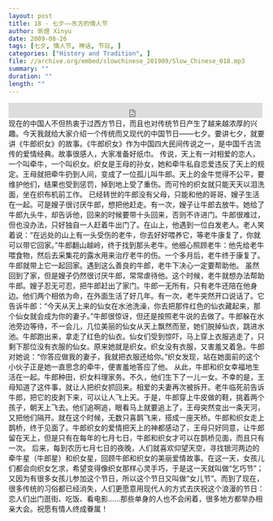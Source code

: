 ```yaml
---
layout: post
title: 18 - 七夕——东方的情人节
author: 昕煜 Xinyu
date: 2009-08-26
tags: [七夕, 情人节, 神话, 节日, ]
categories: ["History and Tradition", ]
file: //archive.org/embed/slowchinese_201909/Slow_Chinese_018.mp3
summary: ""
duration: ""
length: ""
---
```


<iframe src="https://archive.org/embed/slowchinese_201909/Slow_Chinese_018.mp3" width="500" height="30" frameborder="0" webkitallowfullscreen="true" mozallowfullscreen="true" allowfullscreen></iframe>
现在的中国人不但热衷于过西方节日，而且也对传统节日产生了越来越浓厚的兴趣。今天我就给大家介绍一个传统而又现代的中国节日——七夕。要讲七夕，就要讲《牛郎织女》的故事。《牛郎织女》作为中国四大民间传说之一，是中国千古流传的爱情经典。故事很感人，大家准备好纸巾。
传说，天上有一对相爱的恋人，一个叫牵牛，一个叫织女。织女是王母的孙女，她和牵牛私自恋爱违反了天上的规定。王母就把牵牛扔到人间，变成了一位孤儿叫牛郎。天上的金牛觉得不公平，要维护他们，结果也受到惩罚，掉到地上受了重伤。而可怜的织女就只能天天以泪洗面，坐在织布机前工作。
已经转世的牛郎没有父母，只能和他的哥哥、嫂子生活在一起。可是嫂子很讨厌牛郎，想把他赶走。有一次，嫂子让牛郎去放牛。她给了牛郎九头牛，却告诉他，回来的时候要带十头回来，否则不许进门。牛郎很难过，但也没办法，只好独自一人赶着牛出门了。在山上，他遇到一位白发老人。老人笑着说：“在远处的山上有一头受伤的老牛，你去好好喂养它，等老牛康复了，你就可以带它回家。”牛郎翻山越岭，终于找到那头老牛。他细心照顾老牛：他先给老牛喂食物，然后去采集花的露水用来治疗老牛的伤。一个多月后，老牛终于康复了。牛郎就带上它一起回家。遇到这么善良的牛郎，老牛下决心一定要帮助他。
虽然回到了家，但是嫂子仍然很讨厌牛郎，常常虐待他。这个时候，老牛就想办法帮助牛郎。嫂子忍无可忍，把牛郎赶出了家门。牛郎一无所有，只有老牛还陪在他身边。他们两个相依为命，在外面生活了好几年。有一次，老牛突然开口说话了。它告诉牛郎：“今天从天上来的仙女在水池洗澡，你去把那件红色的仙衣藏起来，那个仙女就会成为你的妻子。”牛郎很惊讶，但还是按照老牛说的去做了。牛郎躲在水池旁边等待，不一会儿，几位美丽的仙女从天上飘然而至，她们脱掉仙衣，跳进水池。牛郎跑出来，拿走了红色的仙衣。仙女们受到惊吓，马上穿上衣服逃走了，只剩下那位没有衣服的仙女。原来她就是织女。织女没有衣服，又害羞又着急。牛郎对她说：“你答应做我的妻子，我就把衣服还给你。”织女发现，站在她面前的这个小伙子正是她一直思念的牵牛，便害羞地答应了他。
从此，牛郎和织女幸福地生活在一起。牛郎种田，织女料理家务。不久，他们生下了一儿一女。不幸的是，王母知道了这件事，就让人把织女抓回来。相爱的夫妻再次被拆开。老牛临死前告诉牛郎，把它的皮剥下来，可以让人飞上天。于是，牛郎穿上牛皮做的鞋，挑着两个孩子，朝天上飞去。他们追啊追，眼看马上就要追上了，王母突然变出一条天河，又把他们隔开。就在这个时候，无数只喜鹊飞来，搭成一座天桥。牛郎和织女走上鹊桥，终于见面了。牛郎织女的爱情把天上的神都感动了，王母只好同意，让牛郎留在天上，但是只有在每年的七月七日，牛郎和织女才可以在鹊桥见面，而且只有一次。
后来，每到农历七月七日的夜晚，人们就喜欢仰望天空，寻找银河两边的牵牛星（牛郎星）和织女星，回顾牛郎和织女的美丽爱情故事。在这一天，女孩儿们都会向织女乞求，希望变得像织女那样心灵手巧，于是这一天就叫做“乞巧节”；又因为有很多女孩儿参加这个节日，所以这个节日又叫做“女儿节”。而到了现在，很多传统的习俗都已经消失，人们更愿意用现代人的方式去庆祝这个浪漫的节日：恋人们出门逛街、吃饭、看电影……那些单身的人也不会闲着，很多地方都举办相亲大会。祝愿有情人终成眷属！
 
